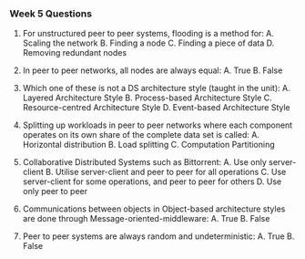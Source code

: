 
### Week 5 Questions
1. For unstructured peer to peer systems, flooding is a method for:
A. Scaling the network
B. Finding a node
C. Finding a piece of data
D. Removing redundant nodes































2. In peer to peer networks, all nodes are always equal:
A. True
B. False























3. Which one of these is not a DS architecture style (taught in the unit):
A. Layered Architecture Style
B. Process-based Architecture Style
C. Resource-centred Architecture Style
D. Event-based Architecture Style















4. Splitting up workloads in peer to peer networks where each component operates on its own share of the complete data set is called:
A. Horizontal distribution
B. Load splitting
C. Computation Partitioning














5. Collaborative Distributed Systems such as Bittorrent:
A. Use only server-client
B. Utilise server-client and peer to peer for all operations
C. Use server-client for some operations, and peer to peer for others
D. Use only peer to peer


















6. Communications between objects in Object-based architecture styles are done through Message-oriented-middleware:
A. True
B. False





















7. Peer to peer systems are always random and undeterministic:
A. True
B. False